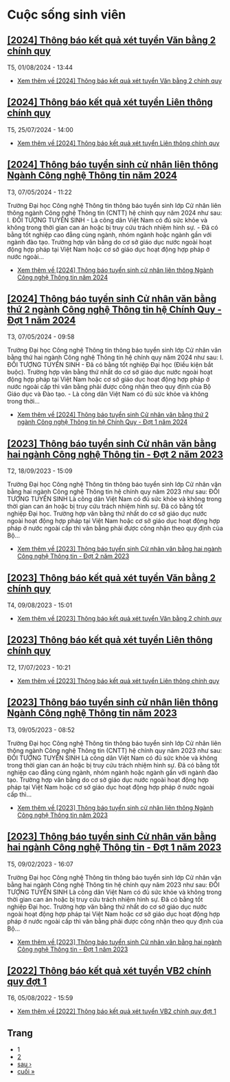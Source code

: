 # Cuộc sống sinh viên

## [[2024] Thông báo kết quả xét tuyển Văn bằng 2 chính quy](/2024-thong-bao-ket-qua-xet-tuyen-van-bang-2-chinh-quy)

T5, 01/08/2024 - 13:44

* [Xem thêm về [2024] Thông báo kết quả xét tuyển Văn bằng 2 chính quy](/2024-thong-bao-ket-qua-xet-tuyen-van-bang-2-chinh-quy "[2024] Thông báo kết quả xét tuyển Văn bằng 2 chính quy ")

## [[2024] Thông báo kết quả xét tuyển Liên thông chính quy](/2024-thong-bao-ket-qua-xet-tuyen-lien-thong-chinh-quy)

T5, 25/07/2024 - 14:00

* [Xem thêm về [2024] Thông báo kết quả xét tuyển Liên thông chính quy](/2024-thong-bao-ket-qua-xet-tuyen-lien-thong-chinh-quy "[2024] Thông báo kết quả xét tuyển Liên thông chính quy")

## [[2024] Thông báo tuyển sinh cử nhân liên thông Ngành Công nghệ Thông tin năm 2024](/2024-thong-bao-tuyen-sinh-cu-nhan-lien-thong-nganh-cong-nghe-thong-tin-nam-2024)

T3, 07/05/2024 - 11:22

Trường Đại học Công nghệ Thông tin thông báo tuyển sinh lớp Cử nhân liên thông ngành Công nghệ Thông tin (CNTT) hệ chính quy năm 2024 như sau: I. ĐỐI TƯỢNG TUYỂN SINH - Là công dân Việt Nam có đủ sức khỏe và không trong thời gian can án hoặc bị truy cứu trách nhiệm hình sự. - Đã có bằng tốt nghiệp cao đẳng cùng ngành, nhóm ngành hoặc ngành gần với ngành đào tạo. Trường hợp văn bằng do cơ sở giáo dục nước ngoài hoạt động hợp pháp tại Việt Nam hoặc cơ sở giáo dục hoạt động hợp pháp ở nước ngoài...

* [Xem thêm về [2024] Thông báo tuyển sinh cử nhân liên thông Ngành Công nghệ Thông tin năm 2024](/2024-thong-bao-tuyen-sinh-cu-nhan-lien-thong-nganh-cong-nghe-thong-tin-nam-2024 "[2024] Thông báo tuyển sinh cử nhân liên thông Ngành Công nghệ Thông tin năm 2024")

## [[2024] Thông báo tuyển sinh Cử nhân văn bằng thứ 2 ngành Công nghệ Thông tin hệ Chính Quy - Đợt 1 năm 2024](/2024-thong-bao-tuyen-sinh-cu-nhan-van-bang-thu-2-nganh-cong-nghe-thong-tin-he-chinh-quy-dot-1-nam-2024)

T3, 07/05/2024 - 09:58

Trường Đại học Công nghệ Thông tin thông báo tuyển sinh lớp Cử nhân văn bằng thứ hai ngành Công nghệ Thông tin hệ chính quy năm 2024 như sau: I. ĐỐI TƯỢNG TUYỂN SINH - Đã có bằng tốt nghiệp Đại học (Điều kiện bắt buộc). Trường hợp văn bằng thứ nhất do cơ sở giáo dục nước ngoài hoạt động hợp pháp tại Việt Nam hoặc cơ sở giáo dục hoạt động hợp pháp ở nước ngoài cấp thì văn bằng phải được công nhận theo quy định của Bộ Giáo dục và Đào tạo. - Là công dân Việt Nam có đủ sức khỏe và không trong thời...

* [Xem thêm về [2024] Thông báo tuyển sinh Cử nhân văn bằng thứ 2 ngành Công nghệ Thông tin hệ Chính Quy - Đợt 1 năm 2024](/2024-thong-bao-tuyen-sinh-cu-nhan-van-bang-thu-2-nganh-cong-nghe-thong-tin-he-chinh-quy-dot-1-nam-2024 "[2024] Thông báo tuyển sinh Cử nhân văn bằng thứ 2 ngành Công nghệ Thông tin hệ Chính Quy - Đợt 1 năm 2024")

## [[2023] Thông báo tuyển sinh Cử nhân văn bằng hai ngành Công nghệ Thông tin - Đợt 2 năm 2023](/2023-thong-bao-tuyen-sinh-cu-nhan-van-bang-hai-nganh-cong-nghe-thong-tin-dot-2-nam-2023)

T2, 18/09/2023 - 15:09

Trường Đại học Công nghệ Thông tin thông báo tuyển sinh lớp Cử nhân văn bằng hai ngành Công nghệ Thông tin hệ chính quy năm 2023 như sau: ĐỐI TƯỢNG TUYỂN SINH Là công dân Việt Nam có đủ sức khỏe và không trong thời gian can án hoặc bị truy cứu trách nhiệm hình sự. Đã có bằng tốt nghiệp Đại học. Trường hợp văn bằng thứ nhất do cơ sở giáo dục nước ngoài hoạt động hợp pháp tại Việt Nam hoặc cơ sở giáo dục hoạt động hợp pháp ở nước ngoài cấp thì văn bằng phải được công nhận theo quy định của Bộ...

* [Xem thêm về [2023] Thông báo tuyển sinh Cử nhân văn bằng hai ngành Công nghệ Thông tin - Đợt 2 năm 2023](/2023-thong-bao-tuyen-sinh-cu-nhan-van-bang-hai-nganh-cong-nghe-thong-tin-dot-2-nam-2023 "[2023] Thông báo tuyển sinh Cử nhân văn bằng hai ngành Công nghệ Thông tin - Đợt 2 năm 2023")

## [[2023] Thông báo kết quả xét tuyển Văn bằng 2 chính quy](/2023-thong-bao-ket-qua-xet-tuyen-van-bang-2-chinh-quy)

T4, 09/08/2023 - 15:01

* [Xem thêm về [2023] Thông báo kết quả xét tuyển Văn bằng 2 chính quy](/2023-thong-bao-ket-qua-xet-tuyen-van-bang-2-chinh-quy "[2023] Thông báo kết quả xét tuyển Văn bằng 2 chính quy")

## [[2023] Thông báo kết quả xét tuyển Liên thông chính quy](/2023-thong-bao-ket-qua-xet-tuyen-lien-thong-chinh-quy)

T2, 17/07/2023 - 10:21

* [Xem thêm về [2023] Thông báo kết quả xét tuyển Liên thông chính quy](/2023-thong-bao-ket-qua-xet-tuyen-lien-thong-chinh-quy "[2023] Thông báo kết quả xét tuyển Liên thông chính quy")

## [[2023] Thông báo tuyển sinh cử nhân liên thông Ngành Công nghệ Thông tin năm 2023](/2023-thong-bao-tuyen-sinh-cu-nhan-lien-thong-nganh-cong-nghe-thong-tin-nam-2023)

T3, 09/05/2023 - 08:52

Trường Đại học Công nghệ Thông tin thông báo tuyển sinh lớp Cử nhân liên thông ngành Công nghệ Thông tin (CNTT) hệ chính quy năm 2023 như sau: ĐỐI TƯỢNG TUYỂN SINH Là công dân Việt Nam có đủ sức khỏe và không trong thời gian can án hoặc bị truy cứu trách nhiệm hình sự. Đã có bằng tốt nghiệp cao đẳng cùng ngành, nhóm ngành hoặc ngành gần với ngành đào tạo. Trường hợp văn bằng do cơ sở giáo dục nước ngoài hoạt động hợp pháp tại Việt Nam hoặc cơ sở giáo dục hoạt động hợp pháp ở nước ngoài cấp thì...

* [Xem thêm về [2023] Thông báo tuyển sinh cử nhân liên thông Ngành Công nghệ Thông tin năm 2023](/2023-thong-bao-tuyen-sinh-cu-nhan-lien-thong-nganh-cong-nghe-thong-tin-nam-2023 "[2023] Thông báo tuyển sinh cử nhân liên thông Ngành Công nghệ Thông tin năm 2023")

## [[2023] Thông báo tuyển sinh Cử nhân văn bằng hai ngành Công nghệ Thông tin - Đợt 1 năm 2023](/2023-thong-bao-tuyen-sinh-cu-nhan-van-bang-hai-nganh-cong-nghe-thong-tin-dot-1-nam-2023)

T5, 09/02/2023 - 16:07

Trường Đại học Công nghệ Thông tin thông báo tuyển sinh lớp Cử nhân văn bằng hai ngành Công nghệ Thông tin hệ chính quy năm 2023 như sau: ĐỐI TƯỢNG TUYỂN SINH Là công dân Việt Nam có đủ sức khỏe và không trong thời gian can án hoặc bị truy cứu trách nhiệm hình sự. Đã có bằng tốt nghiệp Đại học. Trường hợp văn bằng thứ nhất do cơ sở giáo dục nước ngoài hoạt động hợp pháp tại Việt Nam hoặc cơ sở giáo dục hoạt động hợp pháp ở nước ngoài cấp thì văn bằng phải được công nhận theo quy định của Bộ...

* [Xem thêm về [2023] Thông báo tuyển sinh Cử nhân văn bằng hai ngành Công nghệ Thông tin - Đợt 1 năm 2023](/2023-thong-bao-tuyen-sinh-cu-nhan-van-bang-hai-nganh-cong-nghe-thong-tin-dot-1-nam-2023 "[2023] Thông báo tuyển sinh Cử nhân văn bằng hai ngành Công nghệ Thông tin - Đợt 1 năm 2023")

## [[2022] Thông báo kết quả xét tuyển VB2 chính quy đợt 1](/2022-thong-bao-ket-qua-xet-tuyen-vb2-chinh-quy-dot-1)

T6, 05/08/2022 - 15:59

* [Xem thêm về [2022] Thông báo kết quả xét tuyển VB2 chính quy đợt 1](/2022-thong-bao-ket-qua-xet-tuyen-vb2-chinh-quy-dot-1 "[2022] Thông báo kết quả xét tuyển VB2 chính quy đợt 1 ")

## Trang

* 1
* [2](/vb2-lien-thong?page=1 "Đến trang 2")
* [sau ›](/vb2-lien-thong?page=1 "Đến trang sau")
* [cuối »](/vb2-lien-thong?page=1 "Đến trang cuối cùng")